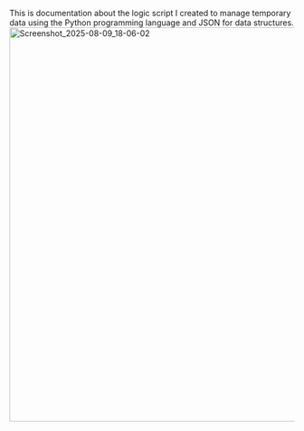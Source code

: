 This is documentation about the logic script I created to manage temporary data using the Python programming language and JSON for data structures.
<img width="910" height="698" alt="Screenshot_2025-08-09_18-06-02" src="https://github.com/user-attachments/assets/6cc5cef0-4ebc-4961-84b1-f310965aabee" />
